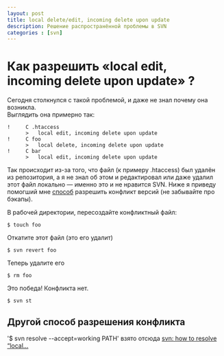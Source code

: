 ```yaml
---
layout: post
title: local delete/edit, incoming delete upon update
description: Решение распространённой проблемы в SVN
categories : [svn]
---
```


Как разрешить «local edit, incoming delete upon update» ?
=========================================================

Сегодня столкнулся с такой проблемой, и даже не знал почему она возникла.  
Выглядить она примерно так:

	!     C .htaccess
	      >   local edit, incoming delete upon update
	!     C foo
	      >   local delete, incoming delete upon update
	!     C bar
	      >   local edit, incoming delete upon update

Так происходит из-за того, что файл (к примеру .htaccess) был удалён из репозитория, а я не знал об этом и редактировал или даже удалил этот файл локально — именно это и не нравится SVN. Ниже я приведу помогший мне [способ][1] разрешить конфликт версий (не забывайте про бэкапы).

В рабочей директории, пересоздайте конфликтный файл:
	
	$ touch foo

Откатите этот файл (это его удалит)
	
	$ svn revert foo

Теперь удалите его
	
	$ rm foo

Это победа! Конфликта нет.

	$ svn st

Другой способ разрешения конфликта
---------------

'$ svn resolve --accept=working PATH' взято отсюда [svn: how to resolve “local…][2] 


  [1]: http://yuechengshao.blogspot.com/2012/01/svn-local-deleteedit-incoming-delete.html
  [2]: http://stackoverflow.com/a/4318394/1057730  'svn: how to resolve “local edit, incoming delete upon update” message'
